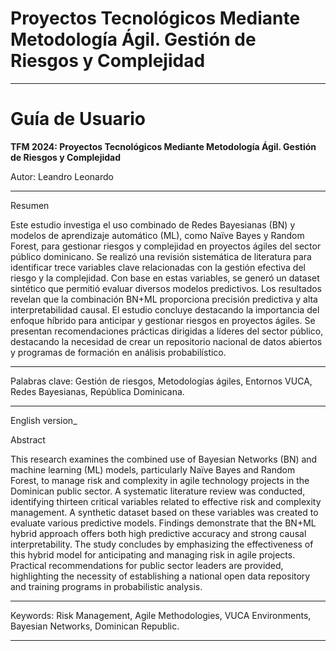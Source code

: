 # Proyectos Tecnológicos Mediante Metodología Ágil. Gestión de Riesgos y Complejidad
---

# **Guía de Usuario**

**TFM 2024: Proyectos Tecnológicos Mediante Metodología Ágil. Gestión de Riesgos y Complejidad**

Autor: Leandro Leonardo

---

Resumen

Este estudio investiga el uso combinado de Redes Bayesianas (BN) y modelos de aprendizaje automático (ML), como Naïve Bayes y Random Forest, para gestionar riesgos y complejidad en proyectos ágiles del sector público dominicano. Se realizó una revisión sistemática de literatura para identificar trece variables clave relacionadas con la gestión efectiva del riesgo y la complejidad. Con base en estas variables, se generó un dataset sintético que permitió evaluar diversos modelos predictivos. Los resultados revelan que la combinación BN+ML proporciona precisión predictiva y alta interpretabilidad causal. El estudio concluye destacando la importancia del enfoque híbrido para anticipar y gestionar riesgos en proyectos ágiles. Se presentan recomendaciones prácticas dirigidas a líderes del sector público, destacando la necesidad de crear un repositorio nacional de datos abiertos y programas de formación en análisis probabilístico.

---

Palabras clave: Gestión de riesgos, Metodologías ágiles, Entornos VUCA, Redes Bayesianas, República Dominicana.

---

English version_

Abstract

This research examines the combined use of Bayesian Networks (BN) and machine learning (ML) models, particularly Naïve Bayes and Random Forest, to manage risk and complexity in agile technology projects in the Dominican public sector. A systematic literature review was conducted, identifying thirteen critical variables related to effective risk and complexity management. A synthetic dataset based on these variables was created to evaluate various predictive models. Findings demonstrate that the BN+ML hybrid approach offers both high predictive accuracy and strong causal interpretability. The study concludes by emphasizing the effectiveness of this hybrid model for anticipating and managing risk in agile projects. Practical recommendations for public sector leaders are provided, highlighting the necessity of establishing a national open data repository and training programs in probabilistic analysis.

---

Keywords: Risk Management, Agile Methodologies, VUCA Environments, Bayesian Networks, Dominican Republic.

---
